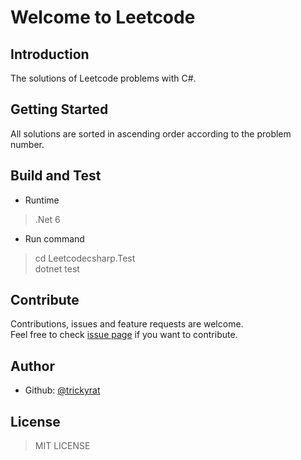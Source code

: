 # Welcome to Leetcode

## Introduction

The solutions of Leetcode problems with C#.  

## Getting Started

All solutions are sorted in ascending order according to the problem number.  

## Build and Test

- Runtime  

> .Net 6

- Run command  

> cd Leetcodecsharp.Test  
> dotnet test  

## Contribute

Contributions, issues and feature requests are welcome.  
Feel free to check [issue page](https://github.com/Leetcodec/issues) if you want to contribute.

## Author

- Github: [@trickyrat](https://github.com/trickyrat)

## License

> MIT LICENSE
